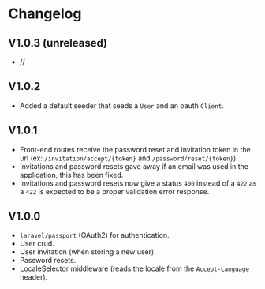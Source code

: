 # Changelog

## V1.0.3 (unreleased)
- //

## V1.0.2
- Added a default seeder that seeds a `User` and an oauth `Client`.

## V1.0.1
- Front-end routes receive the password reset and invitation token in the url (ex: `/invitation/accept/{token}` and `/password/reset/{token}`).
- Invitations and password resets gave away if an email was used in the application, this has been fixed.
- Invitations and password resets now give a status `400` instead of a `422` as a `422` is expected to be a proper validation error response. 

## V1.0.0
- `laravel/passport` (OAuth2) for authentication.
- User crud.
- User invitation (when storing a new user).
- Password resets.
- LocaleSelector middleware (reads the locale from the `Accept-Language` header).
